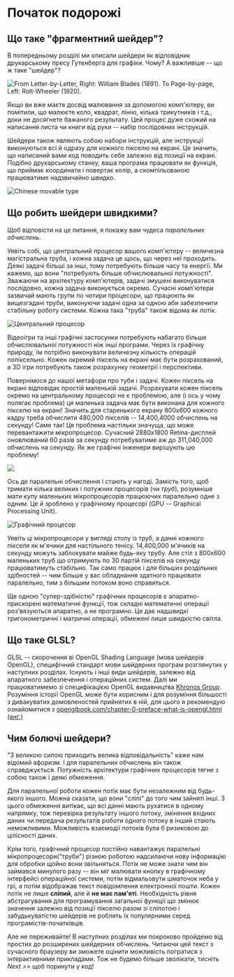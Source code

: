# Початок подорожі
## Що таке "фрагментний шейдер"?

В попередньому розділі ми описали шейдери як відповідник друкарському пресу Гутенберга для графіки. Чому? А важливіше -- що ж таке "шейдер"?

![From Letter-by-Letter, Right: William Blades (1891). To Page-by-page, Left: Rolt-Wheeler (1920).](print.png)

Якщо ви вже маєте досвід малювання за допомогою комп'ютеру, ви помітили, що малюєте коло, квадрат, лінію, кілька трикутників і т.д., доки не досягнете бажаного результату. Цей процес дуже схожий на написання листа чи книги від руки -- набір послідовних інструкцій. 

Шейдери також являють собою набори інструкцій, але інструкції виконуються всі й одразу для кожного пікселю на екрані. Це значить, що написаний вами код поводить себе залежно від позиції на екрані. Подібно друкарському станку, ваша програма працювати як функція, що приймає координати і повертає колір, а скомпільованою працюватиме надзвичайно швидко. 

![Chinese movable type](typepress.jpg)

## Що робить шейдери швидкими?

Щоб відповісти на це питання, я покажу вам чудеса *паралельних обчислень*.

Уявіть собі, що центральний процесор вашого комп'ютеру -- величезна магістральна труба, і кожна задача це щось, що через неї проходить. Деякі задачі більші за інші, тому потребують більше часу та енергії. Ми кажемо, що вони "потребують більше обчислювальної потужності". Зважаючи на архітектуру комп'ютерів, задачі змушені виконуватися послідовно, кожна задача виконується окремо. Сучасні комп'ютери зазвичай мають групи по чотири процесори, що працюють як вищезгадані труби, виконуючи задачі одна за одною аби забезпечити стабільну роботу системи. Кожна така "труба" також відома як *потік*. 


![Центральний процесор](00.jpeg)

Відеоігри та інші графічні застосунки потребують набагато більше обчислювальної потужності ніж інші програми. Через їх графічну природу, їм потрібно виконувати величезну кількість операцій попіксельно. Кожен окремий піксель на екрані має бути розрахований, а 3D ігри потребують також розрахунку геометрії і перспективи. 

Повернімося до нашої метафори про туби і задачі. Кожен піксель на екрані відповідає простій маленькій задачі. Розрахувати кожен піксель окремо на центральному процесорі не є проблемою, але (і ось у чому полягає проблема) ця маленька задача має бути виконана для кожного пікселю на екрані! Значить для старенького екрану 800х600 кожного кадру треба обчислити 480,000 пікселів -- 14,400,4000 обчислень на секунду! Саме так! Ця проблема настільки значуща, що може перевантажити мікропроцесор. Сучасний 2880х1800 Retina-дисплей оновлюваний 60 разів за секунду потребуватиме аж до 311,040,000 обчислень на секунду. Як же графічні інженери вирішують цю проблему!   

![](03.jpeg)

Ось де паралельні обчислення і стають у нагоді. Замість того, щоб тримати кілька великих і потужних процесорів (чи *труб*), розумніше мати купу маленьких мікропроцесорів працюючих паралельно одне з одним. Це й зроблено у графічному процесорі (GPU -- Graphical Processing Unit).

![Графічний процесор](04.jpeg)

Уявіть ці мікропроцесори у вигляді столу із труб, а данні кожного пікселя як м'ячики для настільного тенісу. 14,400,000 м'ячиків на секунду можуть заблокувати майже будь-яку трубу. Але стіл з 800х600 маленьких труб що отримують по 30 партій пікселів на секунду працюватимуть стабільно. Так само працює і для більших роздільних здібностей -- чим більше у вас обладнання здатного працювати паралельно, тим з більшим потоком воно справиться. 

Ще одною "супер-здібністю" графічних процесорів є апаратно-прискорені математичні функції, тож складні математичні операції роз'вязуються апаратно, а не програмно. Це дає надшвидкі тригонометричні і матричні операції, обмежені лише швидкістю світла.

## Що таке GLSL?

GLSL -- скорочення ві OpenGL Shading Language (мова шейдерів OpenGL), специфічний стандарт мови шейдерних програм розглянутих у наступних розділах. Існують і інші види шейдерів, залежно від апаратного забезпечення і операційних систем. Далі ми працюватимемо зі специфікацією OpenGL видавництва [Khronos Group](https://www.khronos.org/opengl/). Розуміння історії OpenGL може бути корисним і для розуміння більшості з дивакуватих домовленостей прийнятих в ній, для цього я рекомендую ознайомитися з [openglbook.com/chapter-0-preface-what-is-opengl.html (анг.)](http://openglbook.com/chapter-0-preface-what-is-opengl.html)

## Чим болючі шейдери?

"З великою силою приходить велика відповідальність" каже нам відомий афоризм. І для паралельних обчислень він також справджується. Потужність архітектури графічних процесорів тягне з собою також і деякі обмеження.

Для паралельної роботи кожен потік має бути незалежним від будь-якого іншого. Можна сказати, що вони "сліпі" до того чим зайняті інші. З цього обмеження витікає, що всі данні мають рухатися в одному напрямку, тож перевірка результату іншого потоку, змінення вхідних даних чи передача результатів роботи одного потоку в інший стають неможливими. Можливість взаємодії потоків була б ризиковою до цілісності даних.

Крім того, графічний процесор постійно навантажує паралельні мікропроцесори("труби") різною роботою надсилаючи нову інформацію для обробки щойно вони звільняться. Потік не може знати чим він займався минулого разу -- він міг малювати кнопку в графічному інтерфейсі операційної системи, потім відмальовути шматочок неба у грі, а потім відображав текст повідомлення електронної пошти. Кожен потік не лише **сліпий**, але й **не має пам'яті**. Необхідність рівня абстрагування для програмування загальної функції що змінює значення залежно від позиції пікселю разом зі сліпотою і забудькуватістю шейдерів не роблять їх популярними серед програмістів-початківців.  

Але не переживайте! В наступних розділах ми покроково пройдемо від простих до розширених шейдерних обчислень. Читаючи цей текст з сучасного браузеру ви зможете оцінити можливість погратися з інтерактивними прикладами. Тож не будемо більше зволікати, тисніть *Next >>* щоб поринути у код!
